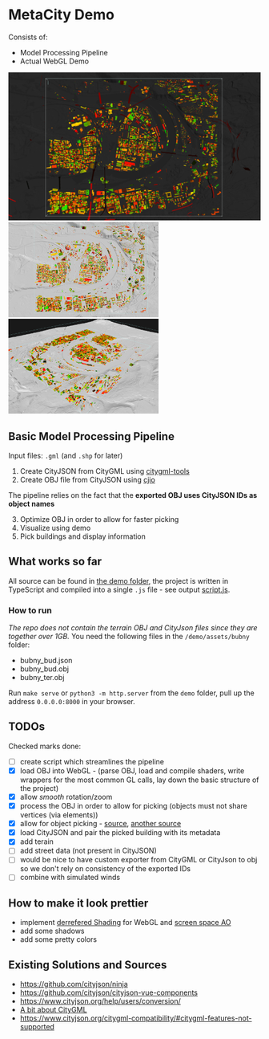 # MetaCity Demo

Consists of:
* Model Processing Pipeline
* Actual WebGL Demo

<img src="./demo/screens/screen7.png" alt="drawing" width="600"/>
<br>
<img src="./demo/screens/scr5.png" alt="drawing" width="300"/>
<img src="./demo/screens/scr6.png" alt="drawing" width="300"/>

## Basic Model Processing Pipeline

Input files: `.gml` (and `.shp` for later)
1. Create CityJSON from CityGML using [citygml-tools](https://github.com/citygml4j/citygml-tools)
2. Create OBJ file from CityJSON using [cjio](https://github.com/cityjson/cjio)

The pipeline relies on the fact that the **exported OBJ uses CityJSON IDs as object names**

3. Optimize OBJ in order to allow for faster picking
4. Visualize using demo
5. Pick buildings and display information

## What works so far
All source can be found in [the demo folder](./demo), the project is written in TypeScript and compiled into a single `.js` file - see output [script.js](./demo/build/script.js).

### How to run
*The repo does not contain the terrain OBJ and CityJson files since they are together over 1GB.*
You need the following files in the `/demo/assets/bubny` folder:

* bubny_bud.json
* bubny_bud.obj
* bubny_ter.obj

Run `make serve` or `python3 -m http.server` from the `demo` folder, pull up the address `0.0.0.0:8000` in your browser.


## TODOs
Checked marks done:

* [ ] create script which streamlines the pipeline
* [x] load OBJ into WebGL - (parse OBJ, load and compile shaders, write wrappers for the most common GL calls, lay down the basic structure of the project)
* [x] allow *smooth* rotation/zoom
* [x] process the OBJ in order to allow for picking (objects must not share vertices (via elements))
* [x] allow for object picking - [source](http://learnwebgl.brown37.net/11_advanced_rendering/selecting_objects.html), [another source](https://webglfundamentals.org/webgl/lessons/webgl-picking.html)
* [x] load CityJSON and pair the picked building with its metadata 
* [x] add terain
* [ ] add street data (not present in CityJSON)
* [ ] would be nice to have custom exporter from CityGML or CityJson to obj so we don't rely on consistency of the exported IDs
* [ ] combine with simulated winds

## How to make it look prettier
* implement [derrefered Shading](https://learnopengl.com/Advanced-Lighting/Deferred-Shading) for WebGL and [screen space AO](https://learnopengl.com/Advanced-Lighting/SSAO)
* add some shadows
* add some pretty colors

## Existing Solutions and Sources
* https://github.com/cityjson/ninja
* https://github.com/cityjson/cityjson-vue-components
* https://www.cityjson.org/help/users/conversion/
* [A bit about CityGML](http://en.wiki.quality.sig3d.org/index.php/Modeling_Guide_for_3D_Objects_-_Part_1:_Basics_(Rules_for_Validating_GML_Geometries_in_CityGML))
* https://www.cityjson.org/citygml-compatibility/#citygml-features-not-supported
